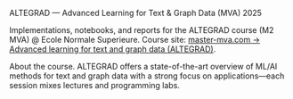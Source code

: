 ALTEGRAD — Advanced Learning for Text & Graph Data (MVA) 2025

Implementations, notebooks, and reports for the ALTEGRAD course (M2 MVA) @ Ecole Normale Superieure.
Course site: [master-mva.com → Advanced learning for text and graph data (ALTEGRAD)](https://www.master-mva.com/cours/cat-advanced-learning-for-text-and-graph-data-altegrad/). 

About the course. ALTEGRAD offers a state-of-the-art overview of ML/AI methods for text and graph data with a strong focus on applications—each session mixes lectures and programming labs.
